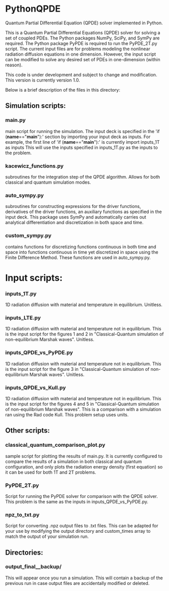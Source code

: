 # PythonQPDE
Quantum Partial Differential Equation (QPDE) solver implemented in Python.

This is a Quantum Partial Differential Equations (QPDE) solver for solving a set of coupled PDEs. The Python packages NumPy, SciPy, and SymPy are required. 
The Python package PyPDE is required to run the PyPDE_2T.py script. The current input files are for problems modeling the nonlinear radiation diffusion equations 
in one dimension. However, the input script can be modified to solve any desired set of PDEs in one-dimension (within reason).

This code is under development and subject to change and modification. This version is currently version 1.0.

Below is a brief description of the files in this directory:

## Simulation scripts:
### main.py
main script for running the simulation. The input deck is specified in the 'if (__name__=="__main__"):' section by importing
your input deck as inputs. For example, the first line of 'if (__name__=="__main__"):' is currently import inputs_1T as inputs
This will use the inputs specified in inputs_1T.py as the inputs to the problem.
### kacewicz_functions.py
subroutines for the integration step of the QPDE algorithm. Allows for both classical and quantum simulation modes.
### auto_sympy.py
subroutines for constructing expressions for the driver functions, derivatives of the driver functions, an auxiliary functions
as specified in the input deck. This package uses SymPy and automatically carries out analytical differentiation and discretization
in both space and time.
### custom_sympy.py
contains functions for discretizing functions continuous in both time and space into functions continuous in time yet discretized
in space using the Finite Difference Method. These functions are used in auto_sympy.py.

# Input scripts:
### inputs_1T.py
1D radiation diffusion with material and temperature in equilibrium. Unitless.
### inputs_LTE.py
1D radiation diffusion with material and temperature not in equilibrium. This is the input script for the figures 1 and 2 in 
"Classical-Quantum simulation of non-equilibrium Marshak waves". Unitless.
### inputs_QPDE_vs_PyPDE.py
1D radiation diffusion with material and temperature not in equilibrium. This is the input script for the figure 3 in 
"Classical-Quantum simulation of non-equilibrium Marshak waves". Unitless.
### inputs_QPDE_vs_Kull.py
1D radiation diffusion with material and temperature not in equilibrium. This is the input script for the figures 4 and 5 in 
"Classical-Quantum simulation of non-equilibrium Marshak waves". This is a comparison with a simulation ran using the Rad code Kull.
This problem setup uses units.

## Other scripts:
### classical_quantum_comparison_plot.py
sample script for plotting the results of main.py. It is currently configured to compare the results of a simulation
in both classical and quantum configuration, and only plots the radiation energy density (first equation) so it can be used
for both 1T and 2T problems.
### PyPDE_2T.py
Script for running the PyPDE solver for comparison with the QPDE solver. This problem is the same as the inputs in
inputs_QPDE_vs_PyPDE.py.
### npz_to_txt.py
Script for converting .npz output files to .txt files. This can be adapted for your use by modifying the output directory and
custom_times array to match the output of your simulation run.

## Directories:
### output_final__backup/
This will appear once you run a simulation. This will contain a backup of the previous run in case output files are 
accidentally modified or deleted.
